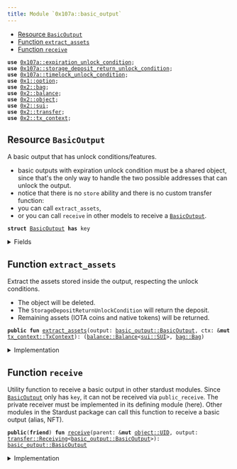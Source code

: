 ```yaml
---
title: Module `0x107a::basic_output`
---
```




-  [Resource `BasicOutput`](#0x107a_basic_output_BasicOutput)
-  [Function `extract_assets`](#0x107a_basic_output_extract_assets)
-  [Function `receive`](#0x107a_basic_output_receive)


<pre><code><b>use</b> <a href="expiration_unlock_condition.md#0x107a_expiration_unlock_condition">0x107a::expiration_unlock_condition</a>;
<b>use</b> <a href="storage_deposit_return_unlock_condition.md#0x107a_storage_deposit_return_unlock_condition">0x107a::storage_deposit_return_unlock_condition</a>;
<b>use</b> <a href="timelock_unlock_condition.md#0x107a_timelock_unlock_condition">0x107a::timelock_unlock_condition</a>;
<b>use</b> <a href="../move-stdlib/option.md#0x1_option">0x1::option</a>;
<b>use</b> <a href="../sui-framework/bag.md#0x2_bag">0x2::bag</a>;
<b>use</b> <a href="../sui-framework/balance.md#0x2_balance">0x2::balance</a>;
<b>use</b> <a href="../sui-framework/object.md#0x2_object">0x2::object</a>;
<b>use</b> <a href="../sui-framework/sui.md#0x2_sui">0x2::sui</a>;
<b>use</b> <a href="../sui-framework/transfer.md#0x2_transfer">0x2::transfer</a>;
<b>use</b> <a href="../sui-framework/tx_context.md#0x2_tx_context">0x2::tx_context</a>;
</code></pre>



<a name="0x107a_basic_output_BasicOutput"></a>

## Resource `BasicOutput`

A basic output that has unlock conditions/features.
- basic outputs with expiration unlock condition must be a shared object, since that's the only
way to handle the two possible addresses that can unlock the output.
- notice that there is no <code>store</code> ability and there is no custom transfer function:
-  you can call <code>extract_assets</code>,
-  or you can call <code>receive</code> in other models to receive a <code><a href="basic_output.md#0x107a_basic_output_BasicOutput">BasicOutput</a></code>.


<pre><code><b>struct</b> <a href="basic_output.md#0x107a_basic_output_BasicOutput">BasicOutput</a> <b>has</b> key
</code></pre>



<details>
<summary>Fields</summary>


<dl>
<dt>
<code>id: <a href="../sui-framework/object.md#0x2_object_UID">object::UID</a></code>
</dt>
<dd>
 Hash of the <code>outputId</code> that was migrated.
</dd>
<dt>
<code>iota: <a href="../sui-framework/balance.md#0x2_balance_Balance">balance::Balance</a>&lt;<a href="../sui-framework/sui.md#0x2_sui_SUI">sui::SUI</a>&gt;</code>
</dt>
<dd>
 The amount of IOTA coins held by the output.
</dd>
<dt>
<code>native_tokens: <a href="../sui-framework/bag.md#0x2_bag_Bag">bag::Bag</a></code>
</dt>
<dd>
 The <code>Bag</code> holds native tokens, key-ed by the stringified type of the asset.
 Example: key: "0xabcded::soon::SOON", value: Balance<0xabcded::soon::SOON>.
</dd>
<dt>
<code>storage_deposit_return: <a href="../move-stdlib/option.md#0x1_option_Option">option::Option</a>&lt;<a href="storage_deposit_return_unlock_condition.md#0x107a_storage_deposit_return_unlock_condition_StorageDepositReturnUnlockCondition">storage_deposit_return_unlock_condition::StorageDepositReturnUnlockCondition</a>&gt;</code>
</dt>
<dd>
 The storage deposit return unlock condition.
</dd>
<dt>
<code>timelock: <a href="../move-stdlib/option.md#0x1_option_Option">option::Option</a>&lt;<a href="timelock_unlock_condition.md#0x107a_timelock_unlock_condition_TimelockUnlockCondition">timelock_unlock_condition::TimelockUnlockCondition</a>&gt;</code>
</dt>
<dd>
 The timelock unlock condition.
</dd>
<dt>
<code>expiration: <a href="../move-stdlib/option.md#0x1_option_Option">option::Option</a>&lt;<a href="expiration_unlock_condition.md#0x107a_expiration_unlock_condition_ExpirationUnlockCondition">expiration_unlock_condition::ExpirationUnlockCondition</a>&gt;</code>
</dt>
<dd>
 The expiration unlock condition.
</dd>
<dt>
<code>metadata: <a href="../move-stdlib/option.md#0x1_option_Option">option::Option</a>&lt;<a href="../move-stdlib/vector.md#0x1_vector">vector</a>&lt;u8&gt;&gt;</code>
</dt>
<dd>
 The metadata feature.
</dd>
<dt>
<code>tag: <a href="../move-stdlib/option.md#0x1_option_Option">option::Option</a>&lt;<a href="../move-stdlib/vector.md#0x1_vector">vector</a>&lt;u8&gt;&gt;</code>
</dt>
<dd>
 The tag feature.
</dd>
<dt>
<code>sender: <a href="../move-stdlib/option.md#0x1_option_Option">option::Option</a>&lt;<b>address</b>&gt;</code>
</dt>
<dd>
 The sender feature.
</dd>
</dl>


</details>

<a name="0x107a_basic_output_extract_assets"></a>

## Function `extract_assets`

Extract the assets stored inside the output, respecting the unlock conditions.
- The object will be deleted.
- The <code>StorageDepositReturnUnlockCondition</code> will return the deposit.
- Remaining assets (IOTA coins and native tokens) will be returned.


<pre><code><b>public</b> <b>fun</b> <a href="basic_output.md#0x107a_basic_output_extract_assets">extract_assets</a>(output: <a href="basic_output.md#0x107a_basic_output_BasicOutput">basic_output::BasicOutput</a>, ctx: &<b>mut</b> <a href="../sui-framework/tx_context.md#0x2_tx_context_TxContext">tx_context::TxContext</a>): (<a href="../sui-framework/balance.md#0x2_balance_Balance">balance::Balance</a>&lt;<a href="../sui-framework/sui.md#0x2_sui_SUI">sui::SUI</a>&gt;, <a href="../sui-framework/bag.md#0x2_bag_Bag">bag::Bag</a>)
</code></pre>



<details>
<summary>Implementation</summary>


<pre><code><b>public</b> <b>fun</b> <a href="basic_output.md#0x107a_basic_output_extract_assets">extract_assets</a>(output: <a href="basic_output.md#0x107a_basic_output_BasicOutput">BasicOutput</a>, ctx: &<b>mut</b> TxContext) : (Balance&lt;SUI&gt;, Bag) {
    // Unpack the output into its basic part.
    <b>let</b> <a href="basic_output.md#0x107a_basic_output_BasicOutput">BasicOutput</a> {
        id,
        iota: <b>mut</b> iota,
        native_tokens,
        storage_deposit_return: <b>mut</b> storage_deposit_return,
        timelock: <b>mut</b> timelock,
        expiration: <b>mut</b> expiration,
        sender: _,
        metadata: _,
        tag: _
    } = output;

    // If the output <b>has</b> a timelock, then we need <b>to</b> check <b>if</b> the timelock <b>has</b> expired.
    <b>if</b> (timelock.is_some()) {
        timelock.extract().unlock(ctx);
    };

    // If the output <b>has</b> an expiration, then we need <b>to</b> check who can unlock the output.
    <b>if</b> (expiration.is_some()) {
        expiration.extract().unlock(ctx);
    };

    // If the output <b>has</b> an storage deposit <b>return</b>, then we need <b>to</b> <b>return</b> the deposit.
    <b>if</b> (storage_deposit_return.is_some()) {
        storage_deposit_return.extract().unlock(&<b>mut</b> iota, ctx);
    };

    // Destroy the unlock conditions.
    <a href="../move-stdlib/option.md#0x1_option_destroy_none">option::destroy_none</a>(timelock);
    <a href="../move-stdlib/option.md#0x1_option_destroy_none">option::destroy_none</a>(expiration);
    <a href="../move-stdlib/option.md#0x1_option_destroy_none">option::destroy_none</a>(storage_deposit_return);

    // Delete the output.
    <a href="../sui-framework/object.md#0x2_object_delete">object::delete</a>(id);

    <b>return</b> (iota, native_tokens)
}
</code></pre>



</details>

<a name="0x107a_basic_output_receive"></a>

## Function `receive`

Utility function to receive a basic output in other stardust modules.
Since <code><a href="basic_output.md#0x107a_basic_output_BasicOutput">BasicOutput</a></code> only has <code>key</code>, it can not be received via <code>public_receive</code>.
The private receiver must be implemented in its defining module (here).
Other modules in the Stardust package can call this function to receive a basic output (alias, NFT).


<pre><code><b>public</b>(<b>friend</b>) <b>fun</b> <a href="basic_output.md#0x107a_basic_output_receive">receive</a>(parent: &<b>mut</b> <a href="../sui-framework/object.md#0x2_object_UID">object::UID</a>, output: <a href="../sui-framework/transfer.md#0x2_transfer_Receiving">transfer::Receiving</a>&lt;<a href="basic_output.md#0x107a_basic_output_BasicOutput">basic_output::BasicOutput</a>&gt;): <a href="basic_output.md#0x107a_basic_output_BasicOutput">basic_output::BasicOutput</a>
</code></pre>



<details>
<summary>Implementation</summary>


<pre><code><b>public</b>(package) <b>fun</b> <a href="basic_output.md#0x107a_basic_output_receive">receive</a>(parent: &<b>mut</b> UID, output: Receiving&lt;<a href="basic_output.md#0x107a_basic_output_BasicOutput">BasicOutput</a>&gt;) : <a href="basic_output.md#0x107a_basic_output_BasicOutput">BasicOutput</a> {
    <a href="../sui-framework/transfer.md#0x2_transfer_receive">transfer::receive</a>(parent, output)
}
</code></pre>



</details>
